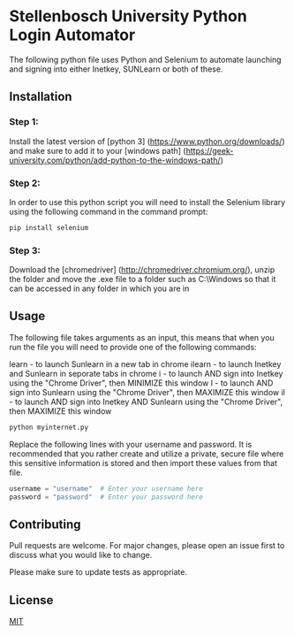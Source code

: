 # Stellenbosch University Python Login Automator

The following python file uses Python and Selenium to automate launching and signing into either Inetkey, SUNLearn or both of these. 

## Installation

### Step 1:

Install the latest version of [python 3] (https://www.python.org/downloads/) and make sure to add it to your [windows path] (https://geek-university.com/python/add-python-to-the-windows-path/)

### Step 2:

In order to use this python script you will need to install the Selenium library using the following command in the command prompt:

```bash
pip install selenium
```

### Step 3:

Download the [chromedriver] (http://chromedriver.chromium.org/), unzip the folder and move the .exe file to a folder such as C:\Windows so that it can be accessed in any folder in which you are in


## Usage

The following file takes arguments as an input, this means that when you run the file you will need to provide one of the following commands:

learn       - to launch Sunlearn in a new tab in chrome
ilearn      - to launch Inetkey and Sunlearn in seporate tabs in chrome
i           - to launch AND sign into Inetkey using the "Chrome Driver", then MINIMIZE this window
l           - to launch AND sign into Sunlearn using the "Chrome Driver", then MAXIMIZE this window
il          - to launch AND sign into Inetkey AND Sunlearn using the "Chrome Driver", then MAXIMIZE this window

```bash
python myinternet.py 
```

Replace the following lines with your username and password. It is recommended that you rather create and utilize a private, secure file where this sensitive information is stored and then import these values from that file. 

```python
username = "username"  # Enter your username here
password = "password"  # Enter your password here
```

## Contributing
Pull requests are welcome. For major changes, please open an issue first to discuss what you would like to change.

Please make sure to update tests as appropriate.

## License
[MIT](https://choosealicense.com/licenses/mit/)